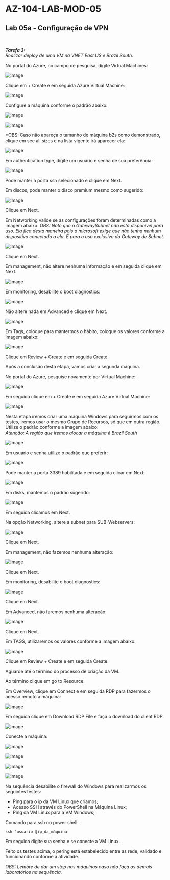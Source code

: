 # AZ-104-LAB-MOD-05

 <h2>Lab 05a - Configuração de VPN</h2> <br>

 ***Tarefa 3:***  <br>
    *Realizar deploy de uma VM na VNET East US e Brazil South.*

No portal do Azure, no campo de pesquisa, digite Virtual Machines:

![image](https://user-images.githubusercontent.com/107069287/191563113-c7b4c379-4653-47e6-bdbd-ec7eeb1e0bb4.png)

Clique em + Create e em seguida Azure Virtual Machine: 

![image](https://user-images.githubusercontent.com/107069287/191563288-e06cdc00-37be-4c5b-a89e-ba308023a140.png)

Configure a máquina conforme o padrão abaixo: 

![image](https://user-images.githubusercontent.com/107069287/191564256-d7efa8df-69d2-420c-8c0d-286184f162d8.png)

![image](https://user-images.githubusercontent.com/107069287/191564383-426d52eb-a945-49d6-9051-8a3db2048184.png)

*OBS: Caso não apareça o tamanho de máquina b2s como demonstrado, clique em see all sizes e na lista vigente irá aparecer ela: 

![image](https://user-images.githubusercontent.com/107069287/191564692-8da8202b-471e-4a1e-b352-c0fe9942208b.png)

Em authentication type, digite um usuário e senha de sua preferência: 

![image](https://user-images.githubusercontent.com/107069287/191565035-8aef9c05-0643-4c72-8f3d-6ff85c38bcf0.png)

Pode manter a porta ssh selecionado e clique em Next. 

Em discos, pode manter o disco premium mesmo como sugerido: 

![image](https://user-images.githubusercontent.com/107069287/191585614-22568b8e-a0ef-4973-ab80-4a3287a81900.png)

Clique em Next. 

Em Networking valide se as configurações foram determinadas como a imagem abaixo: 
*OBS: Note que a GatewaySubnet não está disponível para uso. Ela fica desta maneira pois a microsoft exige que não tenha nenhum dispositivo conectado a ela. É para o uso exclusivo do Gateway de Subnet.*

![image](https://user-images.githubusercontent.com/107069287/191586170-7992c06d-56ce-4c76-8437-371704313eb8.png)

Clique em Next. 

Em management, não altere nenhuma informação e em seguida clique em Next. 

![image](https://user-images.githubusercontent.com/107069287/191586697-790c94c9-fc1c-4476-922e-795072752803.png)

Em monitoring, desabilite o boot diagnostics: 

![image](https://user-images.githubusercontent.com/107069287/191586798-9fe5e828-ac89-4d08-a04a-f1d7b467be10.png)

Não altere nada em Advanced e clique em Next. 

![image](https://user-images.githubusercontent.com/107069287/191586923-f529e07a-ad9d-4ce7-96f0-b4da5450af23.png)

Em Tags, coloque para mantermos o hábito, coloque os valores conforme a imagem abaixo: 

![image](https://user-images.githubusercontent.com/107069287/191587149-a8109fa5-6d89-4cbd-b8e0-fe548a74d375.png)

Clique em Review + Create e em seguida Create. 

Após a conclusão desta etapa, vamos criar a segunda máquina. 

No portal do Azure, pesquise novamente por Virtual Machine: 

![image](https://user-images.githubusercontent.com/107069287/191588024-2c045ab0-25de-4819-bc4b-f1852b5ed8b3.png)

Em seguida clique em + Create e em seguida Azure Virtual Machine: 

![image](https://user-images.githubusercontent.com/107069287/191588160-62076dee-5541-4257-a7ab-09bebd175be3.png)

Nesta etapa iremos criar uma máquina Windows para seguirmos com os testes, iremos usar o mesmo Grupo de Recursos, só que em outra região. Utilize o padrão conforme a imagem abaixo: <br>
*Atenção: A região que iremos alocar a máquina é Brazil South* 

![image](https://user-images.githubusercontent.com/107069287/191588873-2fcbadea-e00d-4299-85f3-c9b41ac7c356.png)

Em usuário e senha utilize o padrão que preferir: 

![image](https://user-images.githubusercontent.com/107069287/191589055-7835e04a-8d29-4e1a-be77-afb744989438.png)

Pode manter a porta 3389 habilitada e em seguida clicar em Next: 

![image](https://user-images.githubusercontent.com/107069287/191589198-850a0c31-e907-4cd0-bc5f-4a1a29d44f67.png)

Em disks, mantemos o padrão sugerido: 

![image](https://user-images.githubusercontent.com/107069287/191589424-81a19d8b-1ccb-4d5e-ba46-654a4282473d.png)

Em seguida clicamos em Next. 

Na opção Networking, altere a subnet para SUB-Webservers: 

![image](https://user-images.githubusercontent.com/107069287/191589689-7d7c5786-f985-4d76-8234-89aca62d28fa.png)

Clique em Next. 

Em management, não fazemos nenhuma alteração: 

![image](https://user-images.githubusercontent.com/107069287/191589921-91640c62-1a1d-4483-bb1e-7c5b2bf5ea00.png)

Clique em Next. 

Em monitoring, desabilite o boot diagnostics: 

![image](https://user-images.githubusercontent.com/107069287/191590045-cc177bc3-2fa7-44cb-b071-26b0a4873a10.png)

Clique em Next. 

Em Advanced, não faremos nenhuma alteração: 

![image](https://user-images.githubusercontent.com/107069287/191590124-0119565c-6c0c-4cdc-a25b-f6d63664a6f4.png)

Clique em Next. 

Em TAGS, utilizaremos os valores conforme a imagem abaixo: 

![image](https://user-images.githubusercontent.com/107069287/191590338-f46ce0d4-32db-4f15-9506-17bcf961bab2.png)

Clique em Review + Create e em seguida Create. 

Aguarde até o término do processo de criação da VM. 

Ao término clique em go to Resource. 

Em Overview, clique em Connect e em seguida RDP para fazermos o acesso remoto a máquina: 

![image](https://user-images.githubusercontent.com/107069287/191591375-ab44e0ca-7b2e-4058-ba55-7fb2a73aec27.png)

Em seguida clique em Download RDP File e faça o download do client RDP. 

![image](https://user-images.githubusercontent.com/107069287/191591543-24b16d07-6918-4c4e-abe1-9e4463c46b38.png)

Conecte a máquina: 

![image](https://user-images.githubusercontent.com/107069287/191594187-582abe6f-0b7a-47e6-90cf-d58645cf1dba.png)

![image](https://user-images.githubusercontent.com/107069287/191594298-a31fc51f-bac7-44ce-bec8-799256d30bd1.png)

![image](https://user-images.githubusercontent.com/107069287/191594364-9ee5bc74-577e-4935-b43b-0661459722e9.png)

![image](https://user-images.githubusercontent.com/107069287/191594553-f7515e41-8b13-41bf-82d0-ced49eb355de.png)

Na sequência desabilite o firewall do Windows para realizarmos os seguintes testes: 
- Ping para o ip da VM Linux que criamos; 
- Acesso SSH através do PowerShell na Máquina Linux; 
- Ping da VM Linux para a VM Windows; 

Comando para ssh no power shell: 

```
ssh 'usuario'@ip_da_máquina 
```
Em seguida digite sua senha e se conecte a VM Linux. 

Feito os testes acima, o pering está estabelecido entre as rede, validado e funcionando conforme a atividade. 

*OBS: Lembre de dar um stop nas máquinas caso não faça os demais laboratórios na sequência.*
